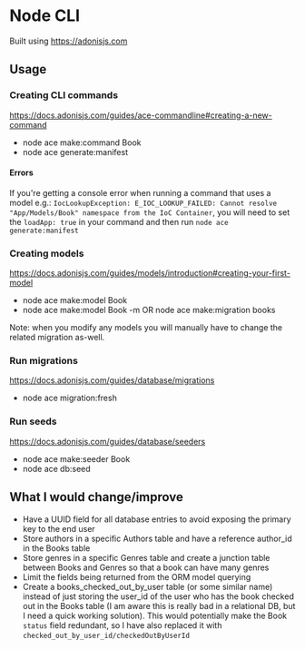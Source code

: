 # Node CLI

Built using https://adonisjs.com

## Usage

### Creating CLI commands

https://docs.adonisjs.com/guides/ace-commandline#creating-a-new-command

- node ace make:command Book
- node ace generate:manifest

#### Errors

If you're getting a console error when running a command that uses a model e.g.: `IocLookupException: E_IOC_LOOKUP_FAILED: Cannot resolve "App/Models/Book" namespace from the IoC Container`, you will need to set the `loadApp: true` in your command and then run `node ace generate:manifest`

### Creating models

https://docs.adonisjs.com/guides/models/introduction#creating-your-first-model

- node ace make:model Book
- node ace make:model Book -m OR node ace make:migration books

Note: when you modify any models you will manually have to change the related migration as-well.

### Run migrations

https://docs.adonisjs.com/guides/database/migrations

- node ace migration:fresh

### Run seeds

https://docs.adonisjs.com/guides/database/seeders

- node ace make:seeder Book
- node ace db:seed

## What I would change/improve

- Have a UUID field for all database entries to avoid exposing the primary key to the end user
- Store authors in a specific Authors table and have a reference author_id in the Books table
- Store genres in a specific Genres table and create a junction table between Books and Genres so that a book can have many genres
- Limit the fields being returned from the ORM model querying
- Create a books_checked_out_by_user table (or some similar name) instead of just storing the user_id of the user who has the book checked out in the Books table (I am aware this is really bad in a relational DB, but I need a quick working solution). This would potentially make the Book `status` field redundant, so I have also replaced it with `checked_out_by_user_id/checkedOutByUserId`
